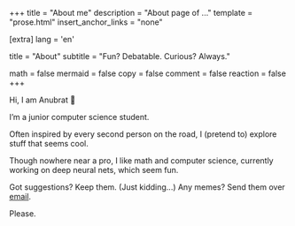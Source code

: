 +++
title = "About me"
description = "About page of ..."
template = "prose.html"
insert_anchor_links = "none"

[extra]
lang = 'en'

title = "About"
subtitle = "Fun? Debatable. Curious? Always."

math = false
mermaid = false
copy = false
comment = false
reaction = false
+++

Hi, I am Anubrat 👋

I’m a junior computer science student.

Often inspired by every second person on the road, I (pretend to) explore stuff that seems cool.

Though nowhere near a pro, I like math and computer science, currently working on deep neural nets, which seem fun.

Got suggestions? Keep them. (Just kidding...) Any memes? Send them over [email](mailto:anubratbora25@gmail.com). 

Please.
